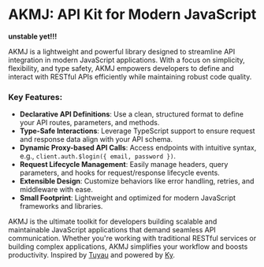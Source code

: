# **AKMJ: API Kit for Modern JavaScript**

**unstable yet!!!**

AKMJ is a lightweight and powerful library designed to streamline API integration in modern JavaScript applications. With a focus on simplicity, flexibility, and type safety, AKMJ empowers developers to define and interact with RESTful APIs efficiently while maintaining robust code quality.

### Key Features:

- **Declarative API Definitions**: Use a clean, structured format to define your API routes, parameters, and methods.
- **Type-Safe Interactions**: Leverage TypeScript support to ensure request and response data align with your API schema.
- **Dynamic Proxy-based API Calls**: Access endpoints with intuitive syntax, e.g., `client.auth.$login({ email, password })`.
- **Request Lifecycle Management**: Easily manage headers, query parameters, and hooks for request/response lifecycle events.
- **Extensible Design**: Customize behaviors like error handling, retries, and middleware with ease.
- **Small Footprint**: Lightweight and optimized for modern JavaScript frameworks and libraries.

AKMJ is the ultimate toolkit for developers building scalable and maintainable JavaScript applications that demand seamless API communication. Whether you're working with traditional RESTful services or building complex applications, AKMJ simplifies your workflow and boosts productivity. Inspired by [Tuyau](https://github.com/Julien-R44/tuyau) and powered by [Ky](https://github.com/sindresorhus/ky).
